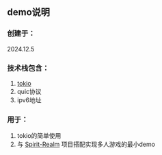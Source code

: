 ## demo说明
### 创建于：<br>
2024.12.5<br>
### 技术栈包含：<br>
1. [tokio](https://tokio.rs/tokio/tutorial/spawning)<br>
2. quic协议<br>
3. ipv6地址<br>
### 用于：<br>
1. tokio的简单使用<br>
2. 与 [Spirit-Realm](https://github.com/MrTwoc/bevy-Demo-Spirit-Realm) 项目搭配实现多人游戏的最小demo <br>